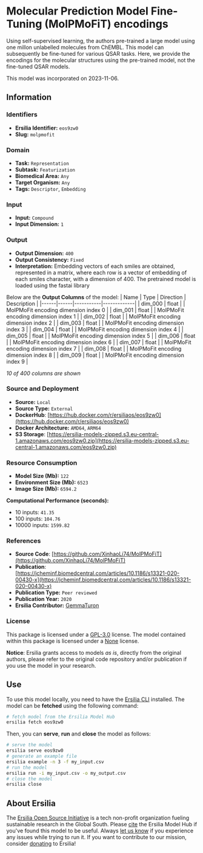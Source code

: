 # Molecular Prediction Model Fine-Tuning (MolPMoFiT) encodings

Using self-supervised learning, the authors pre-trained a large model using one millon unlabelled molecules from ChEMBL. This model can subsequently be fine-tuned for various QSAR tasks. Here, we provide the encodings for the molecular structures using the pre-trained model, not the fine-tuned QSAR models.

This model was incorporated on 2023-11-06.


## Information
### Identifiers
- **Ersilia Identifier:** `eos9zw0`
- **Slug:** `molpmofit`

### Domain
- **Task:** `Representation`
- **Subtask:** `Featurization`
- **Biomedical Area:** `Any`
- **Target Organism:** `Any`
- **Tags:** `Descriptor`, `Embedding`

### Input
- **Input:** `Compound`
- **Input Dimension:** `1`

### Output
- **Output Dimension:** `400`
- **Output Consistency:** `Fixed`
- **Interpretation:** Embedding vectors of each smiles are obtained, represented in a matrix, where each row is a vector of embedding of each smiles character, with a dimension of 400. The pretrained model is loaded using the fastai library

Below are the **Output Columns** of the model:
| Name | Type | Direction | Description |
|------|------|-----------|-------------|
| dim_000 | float |  | MolPMoFit encoding dimension index 0 |
| dim_001 | float |  | MolPMoFit encoding dimension index 1 |
| dim_002 | float |  | MolPMoFit encoding dimension index 2 |
| dim_003 | float |  | MolPMoFit encoding dimension index 3 |
| dim_004 | float |  | MolPMoFit encoding dimension index 4 |
| dim_005 | float |  | MolPMoFit encoding dimension index 5 |
| dim_006 | float |  | MolPMoFit encoding dimension index 6 |
| dim_007 | float |  | MolPMoFit encoding dimension index 7 |
| dim_008 | float |  | MolPMoFit encoding dimension index 8 |
| dim_009 | float |  | MolPMoFit encoding dimension index 9 |

_10 of 400 columns are shown_
### Source and Deployment
- **Source:** `Local`
- **Source Type:** `External`
- **DockerHub**: [https://hub.docker.com/r/ersiliaos/eos9zw0](https://hub.docker.com/r/ersiliaos/eos9zw0)
- **Docker Architecture:** `AMD64`, `ARM64`
- **S3 Storage**: [https://ersilia-models-zipped.s3.eu-central-1.amazonaws.com/eos9zw0.zip](https://ersilia-models-zipped.s3.eu-central-1.amazonaws.com/eos9zw0.zip)

### Resource Consumption
- **Model Size (Mb):** `122`
- **Environment Size (Mb):** `6523`
- **Image Size (Mb):** `6594.2`

**Computational Performance (seconds):**
- 10 inputs: `41.35`
- 100 inputs: `104.76`
- 10000 inputs: `1599.82`

### References
- **Source Code**: [https://github.com/XinhaoLi74/MolPMoFiT](https://github.com/XinhaoLi74/MolPMoFiT)
- **Publication**: [https://jcheminf.biomedcentral.com/articles/10.1186/s13321-020-00430-x](https://jcheminf.biomedcentral.com/articles/10.1186/s13321-020-00430-x)
- **Publication Type:** `Peer reviewed`
- **Publication Year:** `2020`
- **Ersilia Contributor:** [GemmaTuron](https://github.com/GemmaTuron)

### License
This package is licensed under a [GPL-3.0](https://github.com/ersilia-os/ersilia/blob/master/LICENSE) license. The model contained within this package is licensed under a [None](LICENSE) license.

**Notice**: Ersilia grants access to models _as is_, directly from the original authors, please refer to the original code repository and/or publication if you use the model in your research.


## Use
To use this model locally, you need to have the [Ersilia CLI](https://github.com/ersilia-os/ersilia) installed.
The model can be **fetched** using the following command:
```bash
# fetch model from the Ersilia Model Hub
ersilia fetch eos9zw0
```
Then, you can **serve**, **run** and **close** the model as follows:
```bash
# serve the model
ersilia serve eos9zw0
# generate an example file
ersilia example -n 3 -f my_input.csv
# run the model
ersilia run -i my_input.csv -o my_output.csv
# close the model
ersilia close
```

## About Ersilia
The [Ersilia Open Source Initiative](https://ersilia.io) is a tech non-profit organization fueling sustainable research in the Global South.
Please [cite](https://github.com/ersilia-os/ersilia/blob/master/CITATION.cff) the Ersilia Model Hub if you've found this model to be useful. Always [let us know](https://github.com/ersilia-os/ersilia/issues) if you experience any issues while trying to run it.
If you want to contribute to our mission, consider [donating](https://www.ersilia.io/donate) to Ersilia!
